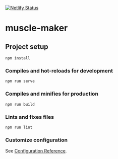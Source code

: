 [![Netlify Status](https://api.netlify.com/api/v1/badges/f9582bd0-2b4f-4bc5-8bee-ae0c14537f8d/deploy-status)](https://app.netlify.com/sites/unruffled-hodgkin-c0b498/deploys)

# muscle-maker

## Project setup
```
npm install
```

### Compiles and hot-reloads for development
```
npm run serve
```

### Compiles and minifies for production
```
npm run build
```

### Lints and fixes files
```
npm run lint
```

### Customize configuration
See [Configuration Reference](https://cli.vuejs.org/config/).
